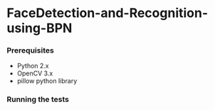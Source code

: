 # FaceDetection-and-Recognition-using-BPN

### Prerequisites
* Python 2.x
* OpenCV 3.x
* pillow python library

### Running the tests
## 